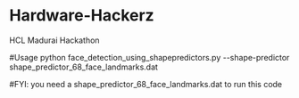 # Hardware-Hackerz
HCL Madurai Hackathon

#Usage 
python face_detection_using_shapepredictors.py --shape-predictor shape_predictor_68_face_landmarks.dat

#FYI:
you need a shape_predictor_68_face_landmarks.dat to run this code


